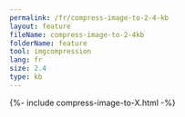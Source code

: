 ```yaml
---
permalink: /fr/compress-image-to-2-4-kb
layout: feature
fileName: compress-image-to-2-4kb
folderName: feature
tool: imgcompression
lang: fr
size: 2.4
type: kb
---
```


{%- include compress-image-to-X.html -%}

